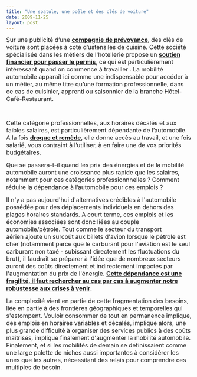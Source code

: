 ```yaml
---
title: "Une spatule, une poêle et des clés de voiture"
date: 2009-11-25
layout: post
---
```


<p class="MsoNormal"><span><font size="3">Sur une publicité d’une <strong><a href="http://www.hcrprevoyance.fr/">compagnie de prévoyance</a></strong>, des clés de voiture sont placées à coté d’ustensiles de cuisine. Cette société spécialisée dans les métiers de l'hotellerie propose un </font><a href="http://www.hcrprevoyance.fr/contenu/documents/modalites_pratiques/fORMULAIRE%20AUTO%20ECOLE%20030209.pdf"><strong><font size="3">soutien financier pour passer le permis</font></strong></a><font size="3">, ce qui est particulièrement intéressant quand on commence à travailler . La mobilité automobile apparaît ici comme une indispensable pour accéder à un métier, au même titre qu’une formation professionnelle, dans ce cas de cuisinier, apprenti ou saisonnier de la branche Hôtel-Café-Restaurant. </font></span></p> <p class="MsoNormal"><span><font size="3"></font></span> </p> <p class="MsoNormal"><span><font size="3">Cette catégorie professionnelles, aux horaires décalés et aux faibles salaires, est particulièrement dépendante de l’automobile. A la fois <strong><a href="/2009/11/tata-bajaj-vehicules-low-cost-craintes-ou-opportunites.html">drogue et remède</a></strong>, elle donne accès au travail, et une fois salarié, vous contraint à l’utiliser, à en faire une de vos priorités budgétaires.</font></span></p> <p><span><font size="3">Que se passera-t-il quand les prix des énergies et de la mobilité automobile auront une croissance plus rapide que les salaires, notamment pour ces catégories professionnnelles ? Comment réduire la dépendance à l’automobile pour ces emplois ? </font></span></p> <p><span><font size="3"></font></span><span> </span></p>  <!--more-->  <form><font size="3"></font></form> <p><span><font size="3">Il n'y a pas aujourd'hui d'alternatives crédibles à l'automobile possédée pour des déplacements individuels en dehors des plages horaires standards. A court terme, ces emplois et les économies associées sont donc liées au couple automobile/pétrole. Tout comme le secteur du transport aérien ajoute un surcoût aux billets d'avion lorsque le pétrole est cher (notamment parce que le carburant pour l'aviation est le seul carburant non taxé - subissant directement les fluctuations du brut), il faudrait se préparer à l'idée que de nombreux secteurs auront des coûts directement et indirectement impactés par l'augmentation du prix de l'énergie. <strong><a href="http:///">Cette dépendance est une fragilité, il faut rechercher au cas par cas à augmenter notre robustesse aux crises à venir</a></strong>.</font></span></p> <p><span><font size="3">La complexité vient en partie de cette fragmentation des besoins, liée en partie à des frontières géographiques et temporelles qui s'estompent. Vouloir consommer de tout en permanence implique, des emplois en horaires variables et décalés, implique alors, une plus grande difficulté à organiser des services publics à des coûts maîtrisés, implique finalement d'augmenter la mobilité automobile. Finalement, et si les mobilités de demain se définissaient comme une large palette de niches aussi importantes à considérer les unes que les autres, nécessitant des relais pour comprendre ces multiples de besoin. </font></span></p>